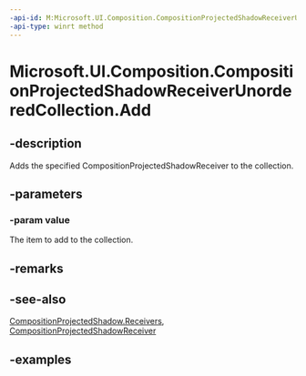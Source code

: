 ```yaml
---
-api-id: M:Microsoft.UI.Composition.CompositionProjectedShadowReceiverUnorderedCollection.Add(Microsoft.UI.Composition.CompositionProjectedShadowReceiver)
-api-type: winrt method
---
```


<!-- Method syntax.
public void CompositionProjectedShadowReceiverUnorderedCollection.Add(CompositionProjectedShadowReceiver value)
-->

# Microsoft.UI.Composition.CompositionProjectedShadowReceiverUnorderedCollection.Add

## -description

Adds the specified CompositionProjectedShadowReceiver to the collection.

## -parameters
### -param value

The item to add to the collection.

## -remarks

## -see-also

[CompositionProjectedShadow.Receivers](compositionprojectedshadow_receivers.md), [CompositionProjectedShadowReceiver](compositionprojectedshadowreceiver.md)

## -examples

